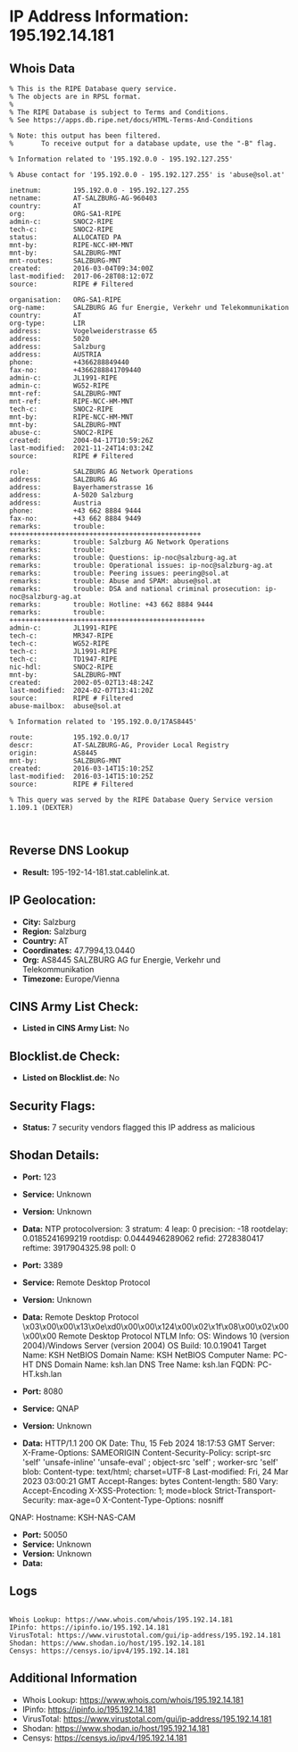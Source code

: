 # IP Address Information: 195.192.14.181

## Whois Data
```
% This is the RIPE Database query service.
% The objects are in RPSL format.
%
% The RIPE Database is subject to Terms and Conditions.
% See https://apps.db.ripe.net/docs/HTML-Terms-And-Conditions

% Note: this output has been filtered.
%       To receive output for a database update, use the "-B" flag.

% Information related to '195.192.0.0 - 195.192.127.255'

% Abuse contact for '195.192.0.0 - 195.192.127.255' is 'abuse@sol.at'

inetnum:        195.192.0.0 - 195.192.127.255
netname:        AT-SALZBURG-AG-960403
country:        AT
org:            ORG-SA1-RIPE
admin-c:        SNOC2-RIPE
tech-c:         SNOC2-RIPE
status:         ALLOCATED PA
mnt-by:         RIPE-NCC-HM-MNT
mnt-by:         SALZBURG-MNT
mnt-routes:     SALZBURG-MNT
created:        2016-03-04T09:34:00Z
last-modified:  2017-06-28T08:12:07Z
source:         RIPE # Filtered

organisation:   ORG-SA1-RIPE
org-name:       SALZBURG AG fur Energie, Verkehr und Telekommunikation
country:        AT
org-type:       LIR
address:        Vogelweiderstrasse 65
address:        5020
address:        Salzburg
address:        AUSTRIA
phone:          +4366288849440
fax-no:         +4366288841709440
admin-c:        JL1991-RIPE
admin-c:        WG52-RIPE
mnt-ref:        SALZBURG-MNT
mnt-ref:        RIPE-NCC-HM-MNT
tech-c:         SNOC2-RIPE
mnt-by:         RIPE-NCC-HM-MNT
mnt-by:         SALZBURG-MNT
abuse-c:        SNOC2-RIPE
created:        2004-04-17T10:59:26Z
last-modified:  2021-11-24T14:03:24Z
source:         RIPE # Filtered

role:           SALZBURG AG Network Operations
address:        SALZBURG AG
address:        Bayerhamerstrasse 16
address:        A-5020 Salzburg
address:        Austria
phone:          +43 662 8884 9444
fax-no:         +43 662 8884 9449
remarks:        trouble: ++++++++++++++++++++++++++++++++++++++++++++++++
remarks:        trouble: Salzburg AG Network Operations
remarks:        trouble:
remarks:        trouble: Questions: ip-noc@salzburg-ag.at
remarks:        trouble: Operational issues: ip-noc@salzburg-ag.at
remarks:        trouble: Peering issues: peering@sol.at
remarks:        trouble: Abuse and SPAM: abuse@sol.at
remarks:        trouble: DSA and national criminal prosecution: ip-noc@salzburg-ag.at
remarks:        trouble: Hotline: +43 662 8884 9444
remarks:        trouble: +++++++++++++++++++++++++++++++++++++++++++++++++
admin-c:        JL1991-RIPE
tech-c:         MR347-RIPE
tech-c:         WG52-RIPE
tech-c:         JL1991-RIPE
tech-c:         TD1947-RIPE
nic-hdl:        SNOC2-RIPE
mnt-by:         SALZBURG-MNT
created:        2002-05-02T13:48:24Z
last-modified:  2024-02-07T13:41:20Z
source:         RIPE # Filtered
abuse-mailbox:  abuse@sol.at

% Information related to '195.192.0.0/17AS8445'

route:          195.192.0.0/17
descr:          AT-SALZBURG-AG, Provider Local Registry
origin:         AS8445
mnt-by:         SALZBURG-MNT
created:        2016-03-14T15:10:25Z
last-modified:  2016-03-14T15:10:25Z
source:         RIPE # Filtered

% This query was served by the RIPE Database Query Service version 1.109.1 (DEXTER)



```
## Reverse DNS Lookup
- **Result:** 195-192-14-181.stat.cablelink.at.

## IP Geolocation:
- **City:** Salzburg
- **Region:** Salzburg
- **Country:** AT
- **Coordinates:** 47.7994,13.0440
- **Org:** AS8445 SALZBURG AG fur Energie, Verkehr und Telekommunikation
- **Timezone:** Europe/Vienna

## CINS Army List Check:
- **Listed in CINS Army List:** 
No

## Blocklist.de Check:
- **Listed on Blocklist.de:** 
No

## Security Flags:
- **Status:** 7 security vendors flagged this IP address as malicious

## Shodan Details:
- **Port:** 123
- **Service:** Unknown
- **Version:** Unknown
- **Data:** NTP
protocolversion: 3
stratum: 4
leap: 0
precision: -18
rootdelay: 0.0185241699219
rootdisp: 0.0444946289062
refid: 2728380417
reftime: 3917904325.98
poll: 0



- **Port:** 3389
- **Service:** Remote Desktop Protocol
- **Version:** Unknown
- **Data:** Remote Desktop Protocol
\x03\x00\x00\x13\x0e\xd0\x00\x00\x124\x00\x02\x1f\x08\x00\x02\x00\x00\x00
Remote Desktop Protocol NTLM Info:
  OS: Windows 10 (version 2004)/Windows Server (version 2004)
  OS Build: 10.0.19041
  Target Name: KSH
  NetBIOS Domain Name: KSH
  NetBIOS Computer Name: PC-HT
  DNS Domain Name: ksh.lan
  DNS Tree Name: ksh.lan
  FQDN: PC-HT.ksh.lan

- **Port:** 8080
- **Service:** QNAP
- **Version:** Unknown
- **Data:** HTTP/1.1 200 OK
Date: Thu, 15 Feb 2024 18:17:53 GMT
Server:  
X-Frame-Options: SAMEORIGIN
Content-Security-Policy: script-src 'self' 'unsafe-inline' 'unsafe-eval' ; object-src 'self' ; worker-src 'self' blob:
Content-type: text/html; charset=UTF-8
Last-modified: Fri, 24 Mar 2023 03:00:21 GMT
Accept-Ranges: bytes
Content-length: 580
Vary: Accept-Encoding
X-XSS-Protection: 1; mode=block
Strict-Transport-Security: max-age=0
X-Content-Type-Options: nosniff


QNAP:
  Hostname: KSH-NAS-CAM


- **Port:** 50050
- **Service:** Unknown
- **Version:** Unknown
- **Data:** 

## Logs
```

Whois Lookup: https://www.whois.com/whois/195.192.14.181
IPinfo: https://ipinfo.io/195.192.14.181
VirusTotal: https://www.virustotal.com/gui/ip-address/195.192.14.181
Shodan: https://www.shodan.io/host/195.192.14.181
Censys: https://censys.io/ipv4/195.192.14.181

```
## Additional Information
- Whois Lookup: https://www.whois.com/whois/195.192.14.181
- IPinfo: https://ipinfo.io/195.192.14.181
- VirusTotal: https://www.virustotal.com/gui/ip-address/195.192.14.181
- Shodan: https://www.shodan.io/host/195.192.14.181
- Censys: https://censys.io/ipv4/195.192.14.181

